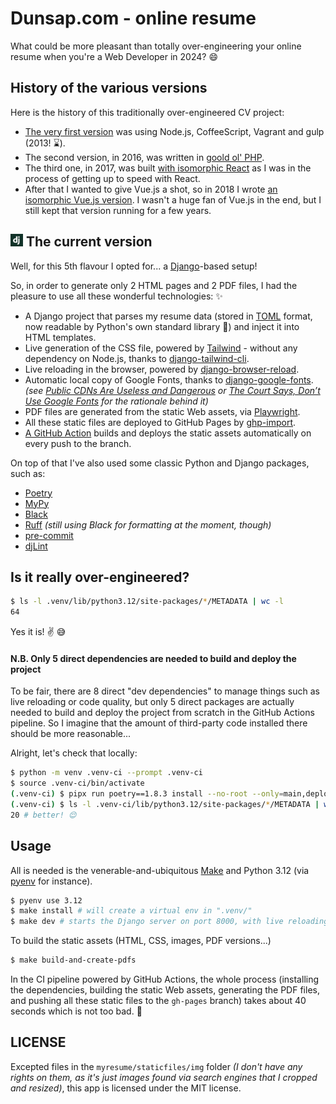 # Dunsap.com - online resume

What could be more pleasant than totally over-engineering your online resume when you're a Web Developer in 2024? 😄

## History of the various versions

Here is the history of this traditionally over-engineered CV project:
 - [The very first version](https://github.com/olivierphi/my-resume/tree/v1) was using Node.js, CoffeeScript, Vagrant and gulp (2013! ⌛).
 - The second version, in 2016, was written in [goold ol' PHP](https://github.com/olivierphi/my-resume/tree/php-version).
 - The third one, in 2017, was built [with isomorphic React](https://github.com/olivierphi/my-resume/tree/react-version) as I was in the process of getting up to speed with React.
 - After that I wanted to give Vue.js a shot, so in 2018 I wrote [an isomorphic Vue.js version](https://github.com/olivierphi/my-resume/tree/vue-version). I wasn't a huge fan of Vue.js in the end, but I still kept that version running for a few years.

## <img src="./myresume/staticfiles/img/icons/techs/django.png" alt="Django logo" width="20" height="20"> The current version

Well, for this 5th flavour I opted for... a [Django](https://www.djangoproject.com/)-based setup!

So, in order to generate only 2 HTML pages and 2 PDF files, I had the pleasure to use all these wonderful technologies: ✨

- A Django project that parses my resume data (stored in [TOML](https://github.com/toml-lang/toml) format, now readable by Python's own standard library 💚) and inject it into HTML templates.
- Live generation of the CSS file, powered by [Tailwind](https://tailwindcss.com/) - without any dependency on Node.js, thanks to [django-tailwind-cli](https://github.com/oliverandrich/django-tailwind-cli).
- Live reloading in the browser, powered by [django-browser-reload](https://github.com/adamchainz/django-browser-reload).
- Automatic local copy of Google Fonts, thanks to [django-google-fonts](https://github.com/andymckay/django-google-fonts).
   _(see [Public CDNs Are Useless and Dangerous](https://httptoolkit.com/blog/public-cdn-risks/) or  [The Court Says, Don’t Use Google Fonts](https://insights.project-a.com/the-court-says-dont-use-google-fonts/) for the rationale behind it)_
- PDF files are generated from the static Web assets, via [Playwright](https://github.com/microsoft/playwright-python).
- All these static files are deployed to GitHub Pages by [ghp-import](https://github.com/c-w/ghp-import).
- [A GitHub Action](.github/workflows/deploy.yml) builds and deploys the static assets automatically on every push to the branch.

On top of that I've also used some classic Python and Django packages, such as:
 - [Poetry](https://python-poetry.org/)
 - [MyPy](https://www.mypy-lang.org/)
 - [Black](https://black.readthedocs.io/en/stable/)
 - [Ruff](https://docs.astral.sh/ruff/) _(still using Black for formatting at the moment, though)_
 - [pre-commit](https://pre-commit.com/)
 - [djLint](https://www.djlint.com/)

## Is it really over-engineered?

```bash
$ ls -l .venv/lib/python3.12/site-packages/*/METADATA | wc -l
64
```

Yes it is! ✌ 😅

#### N.B. Only 5 direct dependencies are needed to build and deploy the project

To be fair, there are 8 direct "dev dependencies" to manage things such as live reloading or code quality,
but only 5 direct packages are actually needed to build and deploy the project from scratch in the GitHub Actions pipeline.
So I imagine that the amount of third-party code installed there should be more reasonable...

Alright, let's check that locally:
```bash
$ python -m venv .venv-ci --prompt .venv-ci
$ source .venv-ci/bin/activate
(.venv-ci) $ pipx run poetry==1.8.3 install --no-root --only=main,deployment
(.venv-ci) $ ls -l .venv-ci/lib/python3.12/site-packages/*/METADATA | wc -l
20 # better! 😌
```


## Usage

All is needed is the venerable-and-ubiquitous [Make](https://en.wikipedia.org/wiki/Make_(software)) and Python 3.12 (via [pyenv](https://github.com/pyenv/pyenv-installer#readme) for instance).

```bash
$ pyenv use 3.12
$ make install # will create a virtual env in ".venv/"
$ make dev # starts the Django server on port 8000, with live reloading
```

To build the static assets (HTML, CSS, images, PDF versions...)
```bash
$ make build-and-create-pdfs
```

In the CI pipeline powered by GitHub Actions, the whole process
(installing the dependencies, building the static Web assets, generating the PDF files, and pushing all these static files to the `gh-pages` branch)
takes about 40 seconds which is not too bad. 🙂

## LICENSE

Excepted files in the `myresume/staticfiles/img` folder _(I don't have any rights on them, as it's just images found via search engines that I cropped and resized)_,
this app is licensed under the MIT license.

